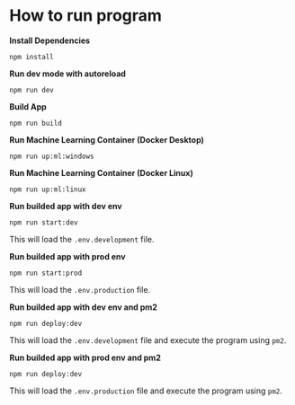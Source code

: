 # **How to run program**

**Install Dependencies**

```
npm install
```

**Run dev mode with autoreload**

```
npm run dev
```

**Build App**

```
npm run build
```

**Run Machine Learning Container (Docker Desktop)**

```
npm run up:ml:windows
```

**Run Machine Learning Container (Docker Linux)**

```
npm run up:ml:linux
```

**Run builded app with dev env**

```
npm run start:dev
```

This will load the `.env.development` file.

**Run builded app with prod env**

```
npm run start:prod
```

This will load the `.env.production` file.

**Run builded app with dev env and pm2**

```
npm run deploy:dev
```

This will load the `.env.development` file and execute the program using `pm2`.

**Run builded app with prod env and pm2**

```
npm run deploy:dev
```

This will load the `.env.production` file and execute the program using `pm2`.

